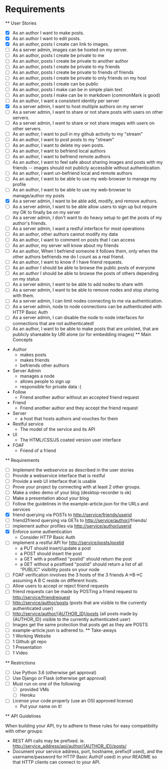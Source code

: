 # Requirements

** User Stories

- [x] As an author I want to make posts.
- [x] As an author I want to edit posts.
- [x] As an author, posts I create can link to images.
- [ ] As a server admin, images can be hosted on my server.
- [ ] As an author, posts I create be private to me
- [ ] As an author, posts I create be private to another author
- [ ] As an author, posts I create be private to my friends
- [ ] As an author, posts I create be private to friends of friends
- [ ] As an author, posts I create be private to only friends on my host
- [ ] As an author, posts I create can be public
- [ ] As an author, posts I make can be in simple plain text
- [ ] As an author, posts I make can be in markdown (commonMark is good)
- [ ] As an author, I want a consistent identity per server
- [x] As a server admin, I want to host multiple authors on my server
- [ ] As a server admin, I want to share or not share posts with users
         on other servers.
- [ ] As a server admin, I want to share or not share images with users
         on other servers.
- [ ] As an author, I want to pull in my github activity to my "stream"
- [ ] As an author, I want to post posts to my "stream"
- [ ] As an author, I want to delete my own posts.
- [ ] As an author, I want to befriend local authors
- [ ] As an author, I want to befriend remote authors
- [ ] As an author, I want to feel safe about sharing images and
         posts with my friends -- images should not publicly accessible
         without authentication.
- [ ] As an author, I want un-befriend local and remote authors
- [ ] As an author, I want to be able to use my web-browser to manage
         my profile
- [ ] As an author, I want to be able to use my web-browser to manage/author
         my posts
- [x] As a server admin, I want to be able add, modify, and remove
         authors.
- [ ] As a server admin, I want to be able allow users to sign up but
          require my OK to finally be on my server
- [ ] As a server admin, I don't want to do heavy setup to get the
         posts of my author's friends.
- [ ] As a server admin, I want a restful interface for most operations
- [ ] As an author, other authors cannot modify my data
- [ ] As an author, I want to comment on posts that I can access
- [ ] As an author, my server will know about my friends
- [ ] As an author, When I befriend someone it follows them, only when
         the other authors befriends me do I count as a real friend.
- [ ] As an author, I want to know if I have friend requests.
- [ ] As an author I should be able to browse the public posts of everyone
- [ ] As an author I should be able to browse the posts of others depending on my status
- [ ] As a server admin, I want to be able to add nodes to share with
- [ ] As a server admin, I want to be able to remove nodes and stop
         sharing with them.
- [ ] As a server admin, I can limit nodes connecting to me via
         authentication.
- [ ] As a server admin, node to node connections can be authenticated
         with HTTP Basic Auth
- [ ] As a server admin, I can disable the node to node interfaces for
         connections that are not authenticated!
- [ ] As an author, I want to be able to make posts that are unlisted,
         that are publicly shareable by URI alone (or for embedding images)
** Main Concepts
- Author
  - makes posts
  - makes friends
  - befriends other authors
- Server Admin
  - manages a node
  - allows people to sign up
  - responsible for private data :(
- Follow
  - Friend another author without an accepted friend request
- Friend
  - Friend another author and they accept the friend request
- Server
  - a host that hosts authors and vouches for them
- Restful service
  - The model of the service and its API
- UI
  - The HTML/CSS/JS coated version user interface
- FOAF
  - Friend of a friend

** Requirements

- [ ] Implement the webservice as described in the user stories
- [ ] Provide a webservice interface that is restful
- [ ] Provide a web UI interface that is usable
- [ ] Prove your project by connecting with at least 2 other
     groups.
- [ ] Make a video demo of your blog (desktop-recorder is ok)
- [ ] Make a presentation about your blog
- [ ] Follow the guidelines in the example-article.json for the
     URLs and services
- [x] friend querying via POSTs to <http://service/friends/userid>
- [ ] friend2friend querying via GETs to <http://service/author/><userid>/friends/<userid>
- [ ] implement author profiles via <http://service/author/userid>
- [x] Enforce some authentication
  - Consider HTTP Basic Auth
- [ ] implement a restful API for <http://service/posts/postid>
  - a PUT should insert/update a post
  - a POST should insert the post
  - a GET with a postfixed "postid" should return the post
  - a GET without a postfixed "postid" should return a list of all "PUBLIC" visibility posts on your node
- [ ] FOAF verification involves the 3 hosts of the 3 friends
     A->B->C assuming A B C reside on different hosts.
- [ ] Allow users to accept or reject friend requests
- [ ] friend requests can be made by POSTing a friend request to
     <http://service/friendrequest>
- [ ] <http://service/author/posts> (posts that are visible to the currently authenticated user)
- [ ] <http://service/author/{AUTHOR_ID}/posts> (all posts made by {AUTHOR_ID} visible to the currently authenticated user)
- [ ] Images get the same protection that posts get as they are POSTS
- [ ] example-article.json is adhered to.
** Take-aways
- [ ] 1 Working Website
- [ ] 1 Github git repo
- [ ] 1 Presentation
- [ ] 1 Video

** Restrictions

- [ ] Use Python 3.6 (otherwise get approval)
- [ ] Use Django or Flask (otherwise get approval)
- [ ] Must run on one of the following:
  - [ ] provided VMs
  - [ ] Heroku
- [ ] License your code properly (use an OSI approved license)
  - Put your name on it!

** API Guidelines

   When building your API, try to adhere to these rules for easy compatibility with other groups:

- REST API calls may be prefixed. ie. <http://service_address/api/author/{AUTHOR_ID}/posts/>
- Document your service address, port, hostname, prefix(if used), and the username/password for HTTP
    Basic Auth(if used) in your README so that HTTP clients can connect to your API.
